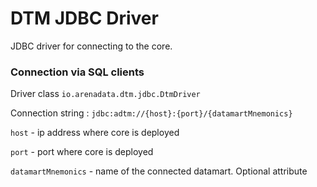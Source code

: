 # DTM JDBC Driver

JDBC driver for connecting to the core.

### Connection via SQL clients

Driver class ``io.arenadata.dtm.jdbc.DtmDriver``

Connection string : ``jdbc:adtm://{host}:{port}/{datamartMnemonics}``

``host`` - ip address where core is deployed

``port`` - port where core is deployed

``datamartMnemonics`` - name of the connected datamart. Optional attribute
